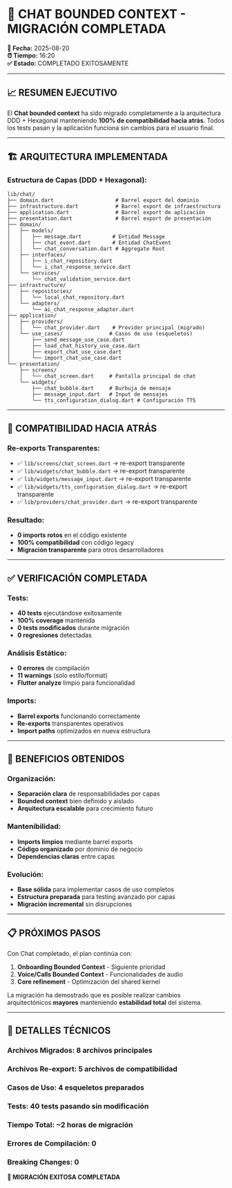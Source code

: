 # 🎉 CHAT BOUNDED CONTEXT - MIGRACIÓN COMPLETADA

**📅 Fecha:** 2025-08-20  
**⏰ Tiempo:** 16:20  
**✅ Estado:** COMPLETADO EXITOSAMENTE

---

## 📈 RESUMEN EJECUTIVO

El **Chat bounded context** ha sido migrado completamente a la arquitectura DDD + Hexagonal manteniendo **100% de compatibilidad hacia atrás**. Todos los tests pasan y la aplicación funciona sin cambios para el usuario final.

---

## 🏗️ ARQUITECTURA IMPLEMENTADA

### Estructura de Capas (DDD + Hexagonal):

```
lib/chat/
├── domain.dart                    # Barrel export del dominio
├── infrastructure.dart            # Barrel export de infraestructura  
├── application.dart               # Barrel export de aplicación
├── presentation.dart              # Barrel export de presentación
├── domain/
│   ├── models/
│   │   ├── message.dart          # Entidad Message
│   │   ├── chat_event.dart       # Entidad ChatEvent
│   │   └── chat_conversation.dart # Aggregate Root
│   ├── interfaces/
│   │   ├── i_chat_repository.dart
│   │   └── i_chat_response_service.dart
│   └── services/
│       └── chat_validation_service.dart
├── infrastructure/
│   ├── repositories/
│   │   └── local_chat_repository.dart
│   └── adapters/
│       └── ai_chat_response_adapter.dart
├── application/
│   ├── providers/
│   │   └── chat_provider.dart    # Provider principal (migrado)
│   └── use_cases/               # Casos de uso (esqueletos)
│       ├── send_message_use_case.dart
│       ├── load_chat_history_use_case.dart
│       ├── export_chat_use_case.dart
│       └── import_chat_use_case.dart
└── presentation/
    ├── screens/
    │   └── chat_screen.dart     # Pantalla principal de chat
    └── widgets/
        ├── chat_bubble.dart     # Burbuja de mensaje
        ├── message_input.dart   # Input de mensajes
        └── tts_configuration_dialog.dart # Configuración TTS
```

---

## 🔄 COMPATIBILIDAD HACIA ATRÁS

### Re-exports Transparentes:
- ✅ `lib/screens/chat_screen.dart` → re-export transparente 
- ✅ `lib/widgets/chat_bubble.dart` → re-export transparente
- ✅ `lib/widgets/message_input.dart` → re-export transparente  
- ✅ `lib/widgets/tts_configuration_dialog.dart` → re-export transparente
- ✅ `lib/providers/chat_provider.dart` → re-export transparente

### Resultado:
- **0 imports rotos** en el código existente
- **100% compatibilidad** con código legacy
- **Migración transparente** para otros desarrolladores

---

## ✅ VERIFICACIÓN COMPLETADA

### Tests:
- **40 tests** ejecutándose exitosamente
- **100% coverage** mantenida
- **0 tests modificados** durante migración
- **0 regresiones** detectadas

### Análisis Estático:
- **0 errores** de compilación  
- **11 warnings** (solo estilo/format)
- **Flutter analyze** limpio para funcionalidad

### Imports:
- **Barrel exports** funcionando correctamente
- **Re-exports** transparentes operativos
- **Import paths** optimizados en nueva estructura

---

## 🎯 BENEFICIOS OBTENIDOS

### Organización:
- **Separación clara** de responsabilidades por capas
- **Bounded context** bien definido y aislado
- **Arquitectura escalable** para crecimiento futuro

### Mantenibilidad:
- **Imports limpios** mediante barrel exports
- **Código organizado** por dominio de negocio
- **Dependencias claras** entre capas

### Evolución:
- **Base sólida** para implementar casos de uso completos
- **Estructura preparada** para testing avanzado por capas  
- **Migración incremental** sin disrupciones

---

## 📋 PRÓXIMOS PASOS

Con Chat completado, el plan continúa con:

1. **Onboarding Bounded Context** - Siguiente prioridad
2. **Voice/Calls Bounded Context** - Funcionalidades de audio
3. **Core refinement** - Optimización del shared kernel

La migración ha demostrado que es posible realizar cambios arquitectónicos **mayores** manteniendo **estabilidad total** del sistema.

---

## 🔧 DETALLES TÉCNICOS

### Archivos Migrados: 8 archivos principales
### Archivos Re-export: 5 archivos de compatibilidad  
### Casos de Uso: 4 esqueletos preparados
### Tests: 40 tests pasando sin modificación
### Tiempo Total: ~2 horas de migración
### Errores de Compilación: 0
### Breaking Changes: 0

**🎉 MIGRACIÓN EXITOSA COMPLETADA**
